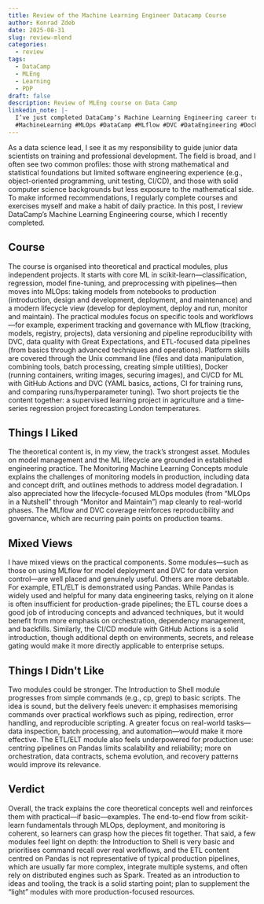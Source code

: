 ```yaml
---
title: Review of the Machine Learning Engineer Datacamp Course
author: Konrad Zdeb
date: 2025-08-31
slug: review-mlend
categories:
  - review
tags:
  - DataCamp
  - MLEng
  - Learning
  - PDP
draft: false
description: Review of MLEng course on Data Camp
linkedin_note: |-
  I’ve just completed DataCamp’s Machine Learning Engineering career track and wrote up a review. The track does a solid job explaining core ML/MLOps concepts and illustrates them with practical—if basic—examples, enough to follow the end-to-end flow from scikit-learn through deployment and monitoring. I especially liked the lifecycle framing and the focus on reproducibility with MLflow and DVC. A few modules are light for production use (the Shell intro is very basic; ETL centered on pandas isn’t representative of pipelines that span multiple systems and often use Spark), so plan to supplement those. If you’re looking for a structured introduction to ML engineering, this is a good starting point.
  #MachineLearning #MLOps #DataCamp #MLflow #DVC #DataEngineering #Docker #CICD
---
```


As a data science lead, I see it as my responsibility to guide junior data scientists on training and professional development. The field is broad, and I often see two common profiles: those with strong mathematical and statistical foundations but limited software engineering experience (e.g., object-oriented programming, unit testing, CI/CD), and those with solid computer science backgrounds but less exposure to the mathematical side. To make informed recommendations, I regularly complete courses and exercises myself and make a habit of daily practice. In this post, I review DataCamp’s Machine Learning Engineering course, which I recently completed.

## Course

The course is organised into theoretical and practical modules, plus independent projects. It starts with core ML in scikit-learn—classification, regression, model fine-tuning, and preprocessing with pipelines—then moves into MLOps: taking models from notebooks to production (introduction, design and development, deployment, and maintenance) and a modern lifecycle view (develop for deployment, deploy and run, monitor and maintain). The practical modules focus on specific tools and workflows—for example, experiment tracking and governance with MLflow (tracking, models, registry, projects), data versioning and pipeline reproducibility with DVC, data quality with Great Expectations, and ETL-focused data pipelines (from basics through advanced techniques and operations). Platform skills are covered through the Unix command line (files and data manipulation, combining tools, batch processing, creating simple utilities), Docker (running containers, writing images, securing images), and CI/CD for ML with GitHub Actions and DVC (YAML basics, actions, CI for training runs, and comparing runs/hyperparameter tuning). Two short projects tie the content together: a supervised learning project in agriculture and a time-series regression project forecasting London temperatures.

## Things I Liked

The theoretical content is, in my view, the track’s strongest asset. Modules on model management and the ML lifecycle are grounded in established engineering practice. The Monitoring Machine Learning Concepts module explains the challenges of monitoring models in production, including data and concept drift, and outlines methods to address model degradation. I also appreciated how the lifecycle-focused MLOps modules (from “MLOps in a Nutshell” through “Monitor and Maintain”) map cleanly to real-world phases. The MLflow and DVC coverage reinforces reproducibility and governance, which are recurring pain points on production teams.

## Mixed Views

I have mixed views on the practical components. Some modules—such as those on using MLflow for model deployment and DVC for data version control—are well placed and genuinely useful. Others are more debatable. For example, ETL/ELT is demonstrated using Pandas. While Pandas is widely used and helpful for many data engineering tasks, relying on it alone is often insufficient for production-grade pipelines; the ETL course does a good job of introducing concepts and advanced techniques, but it would benefit from more emphasis on orchestration, dependency management, and backfills. Similarly, the CI/CD module with GitHub Actions is a solid introduction, though additional depth on environments, secrets, and release gating would make it more directly applicable to enterprise setups.

## Things I Didn't Like

Two modules could be stronger. The Introduction to Shell module progresses from simple commands (e.g., cp, grep) to basic scripts. The idea is sound, but the delivery feels uneven: it emphasises memorising commands over practical workflows such as piping, redirection, error handling, and reproducible scripting. A greater focus on real-world tasks—data inspection, batch processing, and automation—would make it more effective. The ETL/ELT module also feels underpowered for production use: centring pipelines on Pandas limits scalability and reliability; more on orchestration, data contracts, schema evolution, and recovery patterns would improve its relevance.

## Verdict

Overall, the track explains the core theoretical concepts well and reinforces them with practical—if basic—examples. The end-to-end flow from scikit-learn fundamentals through MLOps, deployment, and monitoring is coherent, so learners can grasp how the pieces fit together. That said, a few modules feel light on depth: the Introduction to Shell is very basic and prioritises command recall over real workflows, and the ETL content centred on Pandas is not representative of typical production pipelines, which are usually far more complex, integrate multiple systems, and often rely on distributed engines such as Spark. Treated as an introduction to ideas and tooling, the track is a solid starting point; plan to supplement the “light” modules with more production-focused resources.
